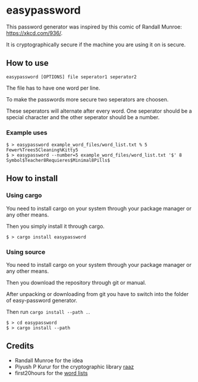# easypassword

This password generator was inspired by this comic of Randall Munroe: https://xkcd.com/936/.

It is cryptographically secure if the machine you are using it on is secure.

## How to use

```
easypassword [OPTIONS] file seperator1 seperator2
```

The file has to have one word per line.

To make the passwords more secure two seperators are choosen.

These seperators will alternate after every word. One seperator should be a special character and the other seperator should be a number.

### Example uses

```
$ > easypassword example_word_files/word_list.txt % 5
Fewer%Trees5Cleaning%Kitty5
$ > easypassword --number=5 example_word_files/word_list.txt '$' 8
Symbol$Teacher8Requieres$Minimal8Pills$
```

## How to install

### Using cargo
You need to install cargo on your system through your package manager or any other means.

Then you simply install it through cargo.

```
$ > cargo install easypassword
```

### Using source
You need to install cargo on your system through your package manager or any other means.

Then  you download the repository through git or manual.

After unpacking or downloading from git you have to switch into the folder of easy-password generator.

Then run `cargo install --path .`.


```
$ > cd easypassword
$ > cargo install --path
```

## Credits

- Randall Munroe for the idea
- Piyush P Kurur for the cryptographic library [raaz](https://hackage.haskell.org/package/raaz-0.2.1)
- first20hours for the [word lists](https://github.com/first20hours/google-10000-english)
